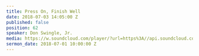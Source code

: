 ```yaml
---
title: Press On, Finish Well
date: 2018-07-03 14:05:00 Z
published: false
position: 62
speaker: Don Swingle, Jr.
media: https://w.soundcloud.com/player/?url=https%3A//api.soundcloud.com/tracks/466755075&color=%23ff0056&auto_play=false&hide_related=false&show_comments=true&show_user=true&show_reposts=false&show_teaser=true&visual=true
sermon_date: 2018-07-01 10:00:00 Z
---
```



